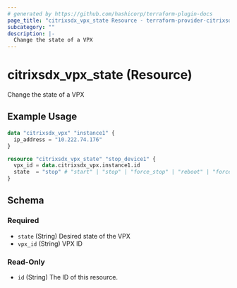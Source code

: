 ```yaml
---
# generated by https://github.com/hashicorp/terraform-plugin-docs
page_title: "citrixsdx_vpx_state Resource - terraform-provider-citrixsdx"
subcategory: ""
description: |-
  Change the state of a VPX
---
```


# citrixsdx_vpx_state (Resource)

Change the state of a VPX

## Example Usage

```terraform
data "citrixsdx_vpx" "instance1" {
  ip_address = "10.222.74.176"
}

resource "citrixsdx_vpx_state" "stop_device1" {
  vpx_id = data.citrixsdx_vpx.instance1.id
  state  = "stop" # "start" | "stop" | "force_stop" | "reboot" | "force_reboot"
}
```

<!-- schema generated by tfplugindocs -->
## Schema

### Required

- `state` (String) Desired state of the VPX
- `vpx_id` (String) VPX ID

### Read-Only

- `id` (String) The ID of this resource.


